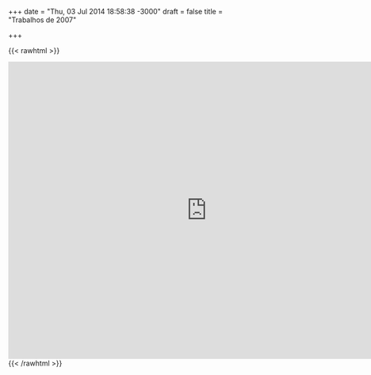 +++
date = "Thu, 03 Jul 2014 18:58:38 -3000"
draft = false
title = "Trabalhos de 2007"

+++

{{< rawhtml >}}
<iframe src="https://drive.google.com/embeddedfolderview?id=0B54d-vSoBx2bX2FiQVFfWW94bGc#grid" width="800" height="600" frameborder="0"></iframe>
{{< /rawhtml >}}